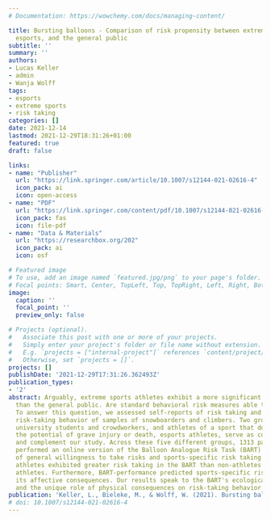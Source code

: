```yaml
---
# Documentation: https://wowchemy.com/docs/managing-content/

title: Bursting balloons - Comparison of risk propensity between extreme sports,
  esports, and the general public
subtitle: ''
summary: ''
authors:
- Lucas Keller
- admin
- Wanja Wolff
tags:
- esports
- extreme sports
- risk taking
categories: []
date: 2021-12-14
lastmod: 2021-12-29T18:31:26+01:00
featured: true
draft: false

links:
- name: "Publisher"
  url: "https://link.springer.com/article/10.1007/s12144-021-02616-4"
  icon_pack: ai
  icon: open-access
- name: "PDF"
  url: "https://link.springer.com/content/pdf/10.1007/s12144-021-02616-4.pdf"
  icon_pack: fas
  icon: file-pdf
- name: "Data & Materials"
  url: "https://researchbox.org/202"
  icon_pack: ai
  icon: osf

# Featured image
# To use, add an image named `featured.jpg/png` to your page's folder.
# Focal points: Smart, Center, TopLeft, Top, TopRight, Left, Right, BottomLeft, Bottom, BottomRight.
image:
  caption: ''
  focal_point: ''
  preview_only: false

# Projects (optional).
#   Associate this post with one or more of your projects.
#   Simply enter your project's folder or file name without extension.
#   E.g. `projects = ["internal-project"]` references `content/project/deep-learning/index.md`.
#   Otherwise, set `projects = []`.
projects: []
publishDate: '2021-12-29T17:31:26.362493Z'
publication_types:
- '2'
abstract: Arguably, extreme sports athletes exhibit a more significant risk appetite
  than the general public. Are standard behavioral risk measures able to capture this?
  To answer this question, we assessed self-reports of risk taking and measured the
  risk-taking behavior of samples of snowboarders and climbers. Two groups of non-athletes,
  university students and crowdworkers, and athletes of a sport that does not include
  the potential of grave injury or death, esports athletes, serve as control conditions
  and complement our study. Across these five different groups, 1313 participants
  performed an online version of the Balloon Analogue Risk Task (BART) and gave self-reports
  of general willingness to take risks and sports-specific risk taking. Extreme sports
  athletes exhibited greater risk taking in the BART than non-athletes and esports
  athletes. Furthermore, BART-performance predicted sports-specific risk taking and
  its affective consequences. Our results speak to the BART's ecological validity
  and the unique role of physical consequences on risk-taking behavior.
publication: 'Keller, L., Bieleke, M., & Wolff, W. (2021). Bursting balloons – Comparison of risk propensity between extreme sports, esports, and the general public. Current Psychology. Advance online publication. https://doi.org/10.1007/s12144-021-02616-4'
# doi: 10.1007/s12144-021-02616-4
---
```

